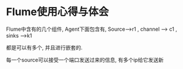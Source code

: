 # Flume使用心得与体会

Flume中含有的几个组件, Agent下面包含有, Source-->r1 , channel --> c1  , sinks -->k1

都是可以有多个, 并且进行嵌套的.

每一个source可以接受一个端口发送过来的信息, 有多个ip给它发送新